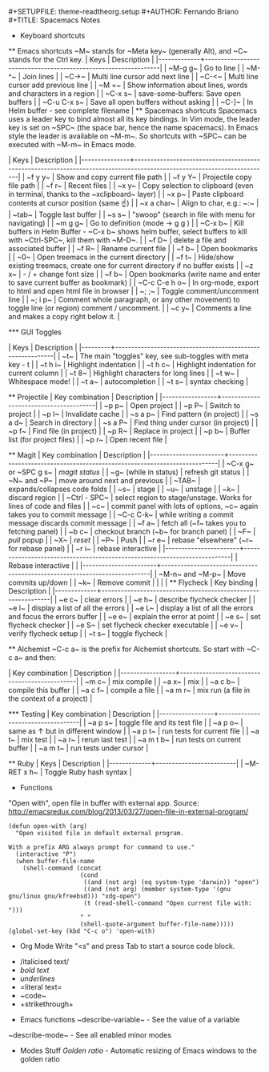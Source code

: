#+SETUPFILE: theme-readtheorg.setup
#+AUTHOR: Fernando Briano
#+TITLE: Spacemacs Notes

* Keyboard shortcuts

** Emacs shortcuts
~M~ stands for ~Meta key~ (generally Alt), and ~C~ stands for the Ctrl key.
| Keys        | Description                                                    |
|-------------+----------------------------------------------------------------|
| ~M-g g~     | Go to line                                                     |
| ~M-^~       | Join lines                                                     |
| ~C->~       | Multi line cursor add next line                                |
| ~C-<~       | Multi line cursor add previous line                            |
| ~M =~       | Show information about lines, words and characters in a region |
| ~C-x s~     | save-some-buffers: Save open buffers                           |
| ~C-u C-x s~ | Save all open buffers without asking                           |
| ~C-]~       | In Helm buffer - see complete filename                         |
** Spacemacs shortcuts
Spacemacs uses a leader key to bind almost all its key bindings. In Vim mode,
the leader key is set on ~SPC~ (the space bar, hence the name spacemacs). In
Emacs style the leader is available on ~M-m~. So shortcuts with ~SPC~ can be
executed with ~M-m~ in Emacs mode.

| Keys          | Description                                                                                                            |
|---------------+------------------------------------------------------------------------------------------------------------------------|
| ~f y y~       | Show and copy current file path                                                                                        |
| ~f y Y~       | Projectile copy file path                                                                                              |
| ~f r~         | Recent files                                                                                                           |
| ~x y~         | Copy selection to clipboard (even in terminal, thanks to the ~xclipboard~ layer)                                       |
| ~x p~         | Paste clipboard contents at cursor position (same ☝️)                                                                 |
| ~x a char~    | Align to char, e.g.: ~:~                                                                                               |
| ~tab~         | Toggle last buffer                                                                                                     |
| ~s s~         | "swoop" (search in file with menu for navigating)                                                                      |
| ~m g g~       | Go to definition (mode -> g g )                                                                                        |
| ~C-x b~       | Kill buffers in Helm Buffer - ~C-x b~ shows helm buffer, select buffers to kill with ~Ctrl-SPC~, kill them with ~M-D~. |
| ~f D~         | delete a file and associated buffer                                                                                    |
| ~f R~         | Rename current file                                                                                                    |
| ~f b~         | Open bookmarks                                                                                                         |
| ~0~           | Open treemacs in the current directory                                                                                 |
| ~f t~         | Hide/show existing treemacs, create one for current directory if no buffer exists                                      |
| ~z x~         | - / + change font size                                                                                                 |
| ~f b~         | Open bookmarks (write name and enter to save current buffer as bookmark)                                               |
| ~C-c C-e h o~ | In org-mode, export to html and open html file in browser                                                              |
| ~; ;~         | Toggle comment/uncomment line                                                                                          |
| ~; i p~       | Comment whole paragraph, or any other movement) to toggle line (or region) comment / uncomment.                        |
| ~c y~         | Comments a line and makes a copy right below it.                                                                       |

*** GUI Toggles

| Keys    | Description                                               |
|---------+-----------------------------------------------------------|
| ~t~     | The main "toggles" key, see sub-toggles with meta key - t |
| ~t h i~ | Highlight indentation                                     |
| ~t h c~ | Highlight indentation for current column                  |
| ~t 8~   | Highlight characters for long lines                       |
| ~t w~   | Whitespace mode!                                          |
| ~t a~   | autocompletion                                            |
| ~t s~   | syntax checking                                           |

** Projectile
| Key combination | Description                           |
|-----------------+---------------------------------------|
| ~p p~           | Open project                          |
| ~p P~           | Switch to project                     |
| ~p I~           | Invalidate cache                      |
| ~s a p~         | Find pattern (in project)             |
| ~s a d~         | Search in directory                   |
| ~s a P~         | Find thing under cursor  (in project) |
| ~p f~           | Find file (in project)                |
| ~p R~           | Replace in project                    |
| ~p b~           | Buffer list (for project files)       |
| ~p r~           | Open recent file                      |

** Magit
| Key combination       | Description                                                              |
|-----------------------+--------------------------------------------------------------------------|
| ~C-x g~ or ~SPC g s~  | *magit status*                                                           |
| ~g~ (while in status) | refresh git status                                                       |
| ~N~ and ~P~           | move around next and previous                                            |
| ~TAB~                 | expands/collapses code folds                                             |
| ~s~                   | stage                                                                    |
| ~u~                   | unstage                                                                  |
| ~k~                   | discard region                                                           |
| ~Ctrl - SPC~          | select region to stage/unstage. Works for lines of code and files        |
| ~c~                   | commit panel with lots of options, ~c~ again takes you to commit message |
| ~C-c C-k~             | while writing a commit message discards commit message                   |
| ~f a~                 | fetch all (~f~ takes you to fetching panel)                              |
| ~b c~                 | checkout branch (~b~ for branch panel)                                   |
| ~F~                   | *pull* popup                                                             |
| ~X~                   | *reset*                                                                  |
| ~P~                   | Push                                                                     |
| ~r e~                 | rebase "elsewhere" (~r~ for rebase panel)                                |
| ~r i~                 | rebase interactive                                                       |
|-----------------------+--------------------------------------------------------------------------|
| Rebase interactive    |                                                                          |
|-----------------------+--------------------------------------------------------------------------|
| ~M-n~ and ~M-p~       | Move commits up/down                                                     |
| ~k~                   | Remove commit                                                            |
|                       |                                                                          |
** Flycheck
| Key binding | Description                                                  |
|-------------+--------------------------------------------------------------|
| ~e c~       | clear errors                                                 |
| ~e h~       | describe flycheck checker                                    |
| ~e l~       | display a list of all the errors                             |
| ~e L~       | display a list of all the errors and focus the errors buffer |
| ~e e~       | explain the error at point                                   |
| ~e s~       | set flycheck checker                                         |
| ~e S~       | set flycheck checker executable                              |
| ~e v~       | verify flycheck setup                                        |
| ~t s~       | toggle flycheck                                              |

** Alchemist
~C-c a~ is the prefix for Alchemist shortcuts. So start with ~C-c a~ and then:

| Key combination | Description                                  |
|-----------------+----------------------------------------------|
| ~m c~           | mix compile                                  |
| ~a x~           | mix                                          |
| ~a c b~         | compile this buffer                          |
| ~a c f~         | compile a file                               |
| ~a m r~         | mix run (a file in the context of a project) |

*** Testing
| Key combination | Description                       |
|-----------------+-----------------------------------|
| ~a p s~         | toggle file and its test file     |
| ~a p o~         | same as ↑ but in different window |
| ~a p t~         | run tests for current file        |
| ~a t~           | mix test                          |
| ~a r~           | rerun last test                   |
| ~a m t b~       | run tests on current buffer       |
| ~a m t~         | run tests under cursor            |

** Ruby
| Keys        | Description             |
|-------------+-------------------------|
| ~M-RET x h~ | Toggle Ruby hash syntax |

* Functions

"Open with", open file in buffer with external app.
Source: http://emacsredux.com/blog/2013/03/27/open-file-in-external-program/

```closure
(defun open-with (arg)
  "Open visited file in default external program.

With a prefix ARG always prompt for command to use."
  (interactive "P")
  (when buffer-file-name
    (shell-command (concat
                    (cond
                     ((and (not arg) (eq system-type 'darwin)) "open")
                     ((and (not arg) (member system-type '(gnu gnu/linux gnu/kfreebsd))) "xdg-open")
                     (t (read-shell-command "Open current file with: ")))
                    " "
                    (shell-quote-argument buffer-file-name)))))
(global-set-key (kbd "C-c o") 'open-with)
```


* Org Mode
Write "<s" and press Tab to start a source code block.

- /italicised text/
- *bold text*
- _underlines_
- =literal text=
- ~code~
- +strikethrough+
* Emacs functions
~describe-variable~ - See the value of a variable

~describe-mode~ - See all enabled minor modes
* Modes Stuff
*Golden ratio* - Automatic resizing of Emacs windows to the golden ratio
